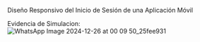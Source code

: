 Diseño Responsivo del Inicio de Sesión de una Aplicación Móvil

Evidencia de Simulacion:
![WhatsApp Image 2024-12-26 at 00 09 50_25fee931](https://github.com/user-attachments/assets/32456b0a-8d60-4b49-935d-4b8a2628eb7c)

